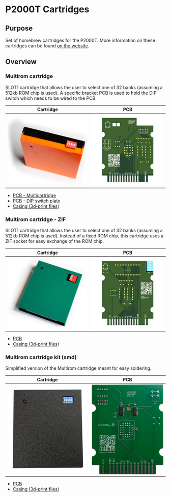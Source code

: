 # P2000T Cartridges

## Purpose
Set of homebrew cartridges for the P2000T. More information on these cartridges
can be found [on the website](https://www.philips-p2000t.nl/).

## Overview

### Multirom cartridge

SLOT1 cartridge that allows the user to select one of 32 banks (assuming a 512kb
ROM chip is used). A specific bracket PCB is used to hold the DIP switch which
needs to be wired to the PCB.

Cartridge | PCB
--------- | -
![P2000T ZIF cartridge](img/p2000t-multicartridge.jpg) | ![PCB of the multirom cartridge](img/p2000t-multicartridge-pcb.jpg)

* [PCB - Multicartridge](multicartridge/pcb/p2000t-multicartridge)
* [PCB - DIP switch plate](multicartridge/pcb/dipswitch-plate)
* [Casing (3d-print files)](multicartridge/case)

### Multirom cartridge - ZIF

SLOT1 cartridge that allows the user to select one of 32 banks (assuming a 512kb
ROM chip is used). Instead of a fixed ROM chip, this cartridge uses a ZIF socket
for easy exchange of the ROM chip.

Cartridge | PCB
--------- | -
![P2000T ZIF cartridge](img/p2000t-multicartridge-zif-cartridge.jpg) | ![PCB of the ZIF multirom cartridge](img/p2000t-multicartridge-zif-pcb.jpg)

* [PCB](multicartridge-zif/pcb/p2000t-multicartridge-zif)
* [Casing (3d-print files)](multicartridge-zif/case)

### Multirom cartridge kit (smd)

Simplified version of the Multirom cartridge meant for easy soldering.

Cartridge | PCB
--------- | -
![P2000T ZIF cartridge](img/p2000t-multicartridge-kit-cartridge.jpg) | ![PCB of the ZIF multirom cartridge](img/p2000t-multicartridge-kit-pcb.jpg)

* [PCB](multicartridge-smd/pcb/p2000t-multicartridge-smd)
* [Casing (3d-print files)](multicartridge-smd/case)